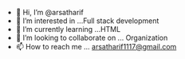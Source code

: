 - 👋 Hi, I’m @arsatharif
- 👀 I’m interested in ...Full stack development 
- 🌱 I’m currently learning ...HTML
- 💞️ I’m looking to collaborate on ... Organization 
- 📫 How to reach me ... arsatharif1117@gmail.com

<!---
arsatharif/arsatharif is a ✨ special ✨ repository because its `README.md` (this file) appears on your GitHub profile.
You can click the Preview link to take a look at your changes.
--->
